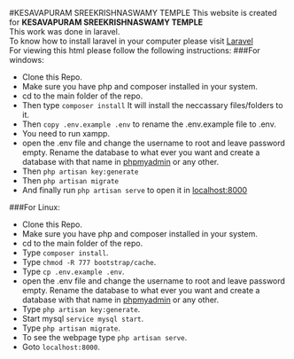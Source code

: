 #KESAVAPURAM SREEKRISHNASWAMY TEMPLE
This website is created for **KESAVAPURAM SREEKRISHNASWAMY TEMPLE**<br>
This work was done in laravel.
<br>To know how to install laravel in your computer please visit [Laravel](https://laravel.com/docs/5.3)</a><br>
For viewing this html please follow the following instructions: 
###For windows:
- Clone this Repo.
- Make sure you have php and composer installed in your system.
- cd to the main folder of the repo.
- Then type `composer install` It will install the neccassary files/folders to it.
- Then `copy .env.example .env` to rename the .env.example file to .env.
- You need to run xampp.
- open the .env file and change the username to root and leave password empty. Rename the database to what ever you want and create a database with that name in [phpmyadmin](http://localhost/phpmyadmin/) or any other.
- Then `php artisan key:generate`
- Then `php artisan migrate`
- And finally run `php artisan serve` to open it in [localhost:8000](http://localhost:8000/)

###For Linux:
- Clone this Repo.
- Make sure you have php and composer installed in your system.
- cd to the main folder of the repo.
- Type `composer install`.
- Type `chmod -R 777 bootstrap/cache`.
- Type `cp .env.example .env`.
- open the .env file and change the username to root and leave password empty. Rename the database to what ever you want and create a database with that name in [phpmyadmin](http://localhost/phpmyadmin/) or any other.
- Type `php artisan key:generate`.
- Start mysql `service mysql start`.
- Type `php artisan migrate`.
- To see the webpage type `php artisan serve`.
- Goto `localhost:8000`.
